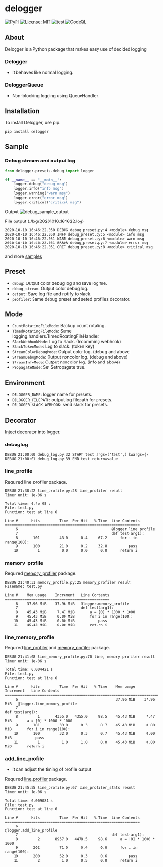 # delogger

[![PyPI](https://badge.fury.io/py/delogger.svg)](https://badge.fury.io/py/delogger)
[![License: MIT](https://img.shields.io/badge/License-MIT-yellow.svg)](https://github.com/deresmos/delogger/blob/master/LICENSE)
![test](https://github.com/deresmos/delogger/workflows/Python%20Test/badge.svg)
![CodeQL](https://github.com/deresmos/delogger/workflows/CodeQL/badge.svg)

## About

Delogger is a Python package that makes easy use of decided logging.

### Delogger

- It behaves like normal logging.

### DeloggerQueue

- Non-blocking logging using QueueHandler.

## Installation

To install Delogger, use pip.

```bash
pip install delogger

```

## Sample

### Debug stream and output log

```python
from delogger.presets.debug import logger

if __name__ == "__main__":
    logger.debug("debug msg")
    logger.info("info msg")
    logger.warning("warn msg")
    logger.error("error msg")
    logger.critical("critical msg")
```

Output
![debug_sample_output]()

File output (./log/20201010_164622.log)
```
2020-10-10 16:46:22.050 DEBUG debug_preset.py:4 <module> debug msg
2020-10-10 16:46:22.050 INFO debug_preset.py:5 <module> info msg
2020-10-10 16:46:22.051 WARN debug_preset.py:6 <module> warn msg
2020-10-10 16:46:22.051 ERROR debug_preset.py:7 <module> error msg
2020-10-10 16:46:22.051 CRIT debug_preset.py:8 <module> critical msg
```


and more [samples](https://github.com/deresmos/delogger/tree/main/tests)

## Preset

- `debug`: Output color debug log and save log file.
- `debug_stream`: Output color debug log.
- `output`: Save log file and notify to slack.
- `profiler`: Same debug preset and seted profiles decorator.

## Mode

- `CountRotatingFileMode`: Backup count rotating.
- `TimedRotatingFileMode`: Same logging.handlers.TimedRotatingFileHandler.
- `SlackWebhookMode`: Log to slack. (Incomming webhook)
- `SlackTokenMode`: Log to slack. (token key)
- `StreamColorDebugMode`: Output color log. (debug and above)
- `StreamDebugMode`: Output noncolor log. (debug and above)
- `StreamInfoMode`: Output noncolor log. (info and above)
- `PropagateMode`: Set Setropagate true.

## Environment

- `DELOGGER_NAME`: logger name for presets.
- `DELOGGER_FILEPATH`: output log filepath for presets.
- `DELOGGER_SLACK_WEBHOOK`: send slack for presets.

## Decorator

Inject decorator into logger.

### debuglog

```text
DEBUG 21:00:00 debug_log.py:32 START test args=('test',) kwargs={}
DEBUG 21:00:01 debug_log.py:39 END test return=value
```

### line_profile

Required [line_profiler](https://github.com/pyutils/line_profiler) package.

```text
DEBUG 21:38:22 line_profile.py:28 line_profiler result
Timer unit: 1e-06 s

Total time: 6.4e-05 s
File: test.py
Function: test at line 6

Line #      Hits         Time  Per Hit   % Time  Line Contents
==============================================================
     6                                           @logger.line_profile
     7                                           def test(arg1):
     8       101         43.0      0.4     67.2      for i in range(100):
     9       100         21.0      0.2     32.8          pass
    10         1          0.0      0.0      0.0      return i
```

### memory_profile

Required [memory_profiler](https://github.com/pythonprofilers/memory_profiler) package.

```text
DEBUG 21:40:31 memory_profile.py:25 memory_profiler result
Filename: test.py

Line #    Mem usage    Increment   Line Contents
================================================
     6    37.96 MiB    37.96 MiB   @logger.memory_profile
     7                             def test(arg1):
     8    45.43 MiB     7.47 MiB       a = [0] * 1000 * 1000
     9    45.43 MiB     0.00 MiB       for i in range(100):
    10    45.43 MiB     0.00 MiB           pass
    11    45.43 MiB     0.00 MiB       return i
```

### line_memory_profile

Required [line_profiler](https://github.com/pyutils/line_profiler) and [memory_profiler](https://github.com/pythonprofilers/memory_profiler) package.

```text
DEBUG 21:41:08 line_memory_profile.py:70 line, memory profiler result
Timer unit: 1e-06 s

Total time: 0.004421 s
File: test.py
Function: test at line 6

Line #      Hits         Time  Per Hit   % Time    Mem usage    Increment   Line Contents
=========================================================================================
     6                                             37.96 MiB    37.96 MiB   @logger.line_memory_profile
     7                                                                      def test(arg1):
     8         1       4355.0   4355.0     98.5    45.43 MiB     7.47 MiB       a = [0] * 1000 * 1000
     9       101         33.0      0.3      0.7    45.43 MiB     0.00 MiB       for i in range(100):
    10       100         32.0      0.3      0.7    45.43 MiB     0.00 MiB           pass
    11         1          1.0      1.0      0.0    45.43 MiB     0.00 MiB       return i
```

### add_line_profile

- It can adjust the timing of profile output

Required [line_profiler](https://github.com/pyutils/line_profiler) package.

```text
DEBUG 21:45:55 line_profile.py:67 line_profiler_stats result
Timer unit: 1e-06 s

Total time: 0.009081 s
File: test.py
Function: test at line 6

Line #      Hits         Time  Per Hit   % Time  Line Contents
==============================================================
     6                                           @logger.add_line_profile
     7                                           def test(arg1):
     8         2       8957.0   4478.5     98.6      a = [0] * 1000 * 1000
     9       202         71.0      0.4      0.8      for i in range(100):
    10       200         52.0      0.3      0.6          pass
    11         2          1.0      0.5      0.0      return i
```
